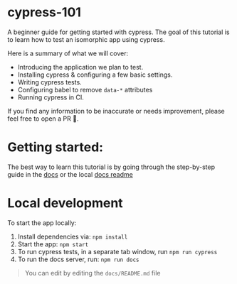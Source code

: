 # cypress-101
A beginner guide for getting started with cypress. The goal of this tutorial is to learn how to test an isomorphic app using cypress.

Here is a summary of what we will cover:
- Introducing the application we plan to test.
- Installing cypress & configuring a few basic settings.
- Writing cypress tests.
- Configuring babel to remove `data-*` attributes
- Running cypress in CI. 


If you find any information to be inaccurate or needs improvement, please feel free to open a PR 🙌.

# Getting started:
The best way to learn this tutorial is by going through the step-by-step guide in the [docs](https://cypress101.netlify.com/#/) or the local [docs readme](https://github.com/niki4810/cypress-101/tree/master/docs#introduction)

# Local development

To start the app locally:

1. Install dependencies via: `npm install`
2. Start the app: `npm start`
3. To run cypress tests, in a separate tab window, run `npm run cypress`
4. To run the docs server, run: `npm run docs`

> You can edit by editing the `docs/README.md` file

